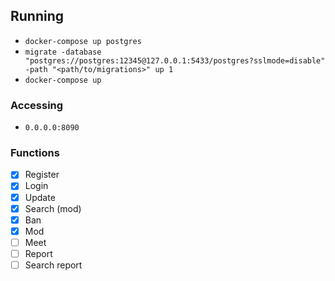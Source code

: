 ## Running
- `docker-compose up postgres`
- `migrate -database "postgres://postgres:12345@127.0.0.1:5433/postgres?sslmode=disable" -path "<path/to/migrations>" up 1`
- `docker-compose up`

### Accessing
- `0.0.0.0:8090`

### Functions
- [x] Register
- [x] Login
- [x] Update
- [x] Search (mod)
- [x] Ban
- [x] Mod
- [ ] Meet
- [ ] Report
- [ ] Search report